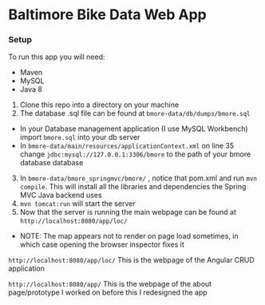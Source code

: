 # Baltimore Bike Data Web App

### Setup
To run this app you will need:
* Maven
* MySQL
* Java 8

1. Clone this repo into a directory on your machine
2. The database .sql file can be found at `bmore-data/db/dumps/bmore.sql`
  * In your Database management application (I use MySQL Workbench) import `bmore.sql` into your db server
  * In `bmore-data/main/resources/applicationContext.xml` on line 35 change `jdbc:mysql://127.0.0.1:3306/bmore` to the path of your bmore database database
3. In `bmore-data/bmore_springmvc/bmore/` , notice that pom.xml and run `mvn compile`. This will install all the libraries and dependencies the Spring MVC Java backend uses
4. `mvn tomcat:run` will start the server
5. Now that the server is running the main webpage can be found at `http://localhost:8080/app/loc/`
  * NOTE: The map appears not to render on page load sometimes, in which case opening the browser inspector fixes it

`http://localhost:8080/app/loc/`
This is the webpage of the Angular CRUD application

`http://localhost:8080/app/`
This is the webpage of the about page/prototype I worked on before this I redesigned the app
